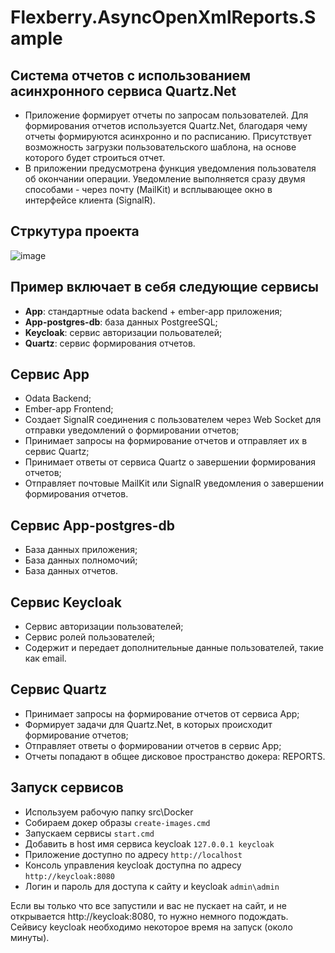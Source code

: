 # Flexberry.AsyncOpenXmlReports.Sample
## Система отчетов с использованием асинхронного сервиса Quartz.Net
- Приложение формирует отчеты по запросам пользователей. Для формирования отчетов используется Quartz.Net, благодаря чему отчеты формируются асинхронно и по расписанию. Присутствует возможность загрузки пользовательского шаблона, на основе которого будет строиться отчет.
- В приложении предусмотрена функция уведомления пользователя об окончании операции. Уведомление выполняется сразу двумя способами - через почту (MailKit) и всплывающее окно в интерфейсе клиента (SignalR).

## Стркутура проекта
![image](https://user-images.githubusercontent.com/29531380/235089220-c81c6cd3-63fd-43c3-864b-2f7ae56ec66d.png)

## Пример включает в себя следующие сервисы
- **App**: стандартные odata backend + ember-app приложения;
- **App-postgres-db**: база данных PostgreeSQL;
- **Keycloak**: сервис авторизации польователей;
- **Quartz**: сервис формирования отчетов.

## Сервис App
- Odata Backend;
- Ember-app Frontend;
- Создает SignalR соединения с пользователем через Web Socket для отправки уведомлений о формировании отчетов;
- Принимает запросы на формирование отчетов и отправляет их в сервис Quartz;
- Принимает ответы от сервиса Quartz о завершении формирования отчетов;
- Отправляет почтовые MailKit или SignalR уведомления о завершении формирования отчетов.

## Сервис App-postgres-db
- База данных приложения;
- База данных полномочий;
- База данных отчетов.

## Сервис Keycloak
- Сервис авторизации пользователей;
- Сервис ролей пользователей;
- Содержит и передает дополнительные данные пользователей, такие как email.

## Сервис Quartz
- Принимает запросы на формирование отчетов от сервиса App;
- Формирует задачи для Quartz.Net, в которых происходит формирование отчетов;
- Отправляет ответы о формировании отчетов в сервис App;
- Отчеты попадают в общее дисковое пространство докера: REPORTS.

## Запуск сервисов
- Используем рабочую папку src\Docker
- Собираем докер образы
```create-images.cmd```
- Запускаем сервисы
```start.cmd```
- Добавить в host имя сервиса keycloak
```127.0.0.1 keycloak```
- Приложение доступно по адресу 
```http://localhost```
- Консоль управления keycloak доступна по адресу
```http://keycloak:8080```
- Логин и пароль для доступа к сайту и keycloak
```admin\admin```

Если вы только что все запустили и вас не пускает на сайт, и не открывается http://keycloak:8080, то нужно немного подождать. Сейвису keycloak необходимо некоторое время на запуск (около минуты).
